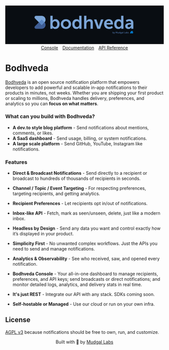 <p align="center">
  <img src="./.github/screenshots/banner.png" alt="Bodhveda banner" />
  <a href="https://console.bodhveda.com" style="margin-right:10px">Console</a>
  <a href="https://docs.bodhveda.com" style="margin-right:10px">Documentation</a>
  <a href="https://docs.bodhveda.com/api-reference">API Reference</a>
</p>

# Bodhveda

[Bodhveda](https://bodhveda.com) is an open source notification platform that empowers developers to add powerful and scalable in-app notifications to their products in minutes, not weeks. Whether you are shipping your first product or scaling to millions, Bodhveda handles delivery, preferences, and analytics so you can **focus on what matters**.

### What can you build with Bodhveda?

-   **A dev.to style blog platform** - Send notifications about mentions, comments, or likes.
-   **A SaaS dashboard** - Send usage, billing, or system notifications.
-   **A large scale platform** - Send GitHub, YouTube, Instagram like notifications.

### Features

-   **Direct & Broadcast Notifications** - Send directly to a recipient or broadcast to hundreds of thousands of recipients in seconds.

-   **Channel / Topic / Event Targeting** - For respecting preferences, targeting recipients, and getting analytics.

-   **Recipient Preferences** - Let recipients opt in/out of notifications.

-   **Inbox-like API** - Fetch, mark as seen/unseen, delete, just like a modern inbox.

-   **Headless by Design** - Send any data you want and control exactly how it’s displayed in your product.

-   **Simplicity First** - No unwanted complex workflows. Just the APIs you need to send and manage notifications.

-   **Analytics & Observability** - See who received, saw, and opened every notification.

-   **Bodhveda Console** - Your all-in-one dashboard to manage recipients, preferences, and API keys; send broadcasts or direct notifications; and monitor detailed logs, analytics, and delivery stats in real time.

-   **It's just REST** - Integrate our API with any stack. SDKs coming soon.

-   **Self-hostable or Managed** - Use our cloud or run on your own infra.

## License

[AGPL v3](LICENSE) because notifications should be free to own, run, and customize.

<p align="center">
  Built with 💙 by <a href="https://mudgallabs.com" target="_blank">Mudgal Labs</a>
</p>
